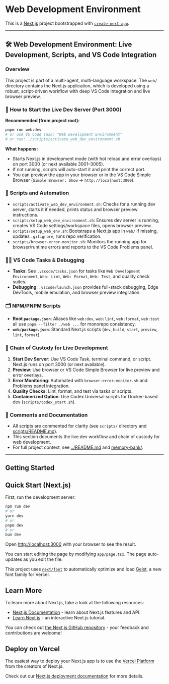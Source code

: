 # Web Development Environment

This is a [Next.js](https://nextjs.org) project bootstrapped with [`create-next-app`](https://nextjs.org/docs/app/api-reference/cli/create-next-app).

---

## 🛠️ Web Development Environment: Live Development, Scripts, and VS Code Integration

### Overview

This project is part of a multi-agent, multi-language workspace. The `web/` directory contains the Next.js application, which is developed using a robust, script-driven workflow with deep VS Code integration and live browser preview.

### 🚦 How to Start the Live Dev Server (Port 3000)

**Recommended (from project root):**

```bash
pnpm run web:dev
# or use VS Code Task: "Web Development Environment"
# or run: ./scripts/activate_web_dev_environment.sh
```

**What happens:**
- Starts Next.js in development mode (with hot reload and error overlays) on port 3000 (or next available 3001–3005).
- If not running, scripts will auto-start it and print the correct port.
- You can preview the app in your browser or in the VS Code Simple Browser (`Simple Browser: Show` → `http://localhost:3000`).

### 🧩 Scripts and Automation

- `scripts/activate_web_dev_environment.sh`: Checks for a running dev server, starts it if needed, prints status and browser preview instructions.
- `scripts/setup_web_dev_environment.sh`: Ensures dev server is running, creates VS Code settings/workspace files, opens browser preview.
- `scripts/setup_web_env.sh`: Bootstraps a Next.js app in `web/` if missing, updates `.gitignore`, runs repo verification.
- `scripts/browser-error-monitor.sh`: Monitors the running app for browser/runtime errors and reports to the VS Code Problems panel.

### 🧑‍💻 VS Code Tasks & Debugging

- **Tasks**: See `.vscode/tasks.json` for tasks like `Web Development Environment`, `Web: Lint`, `Web: Format`, `Web: Test`, and quality check suites.
- **Debugging**: `.vscode/launch.json` provides full-stack debugging, Edge DevTools, mobile emulation, and browser preview integration.

### 🗂️ NPM/PNPM Scripts

- **Root `package.json`**: Aliases like `web:dev`, `web:lint`, `web:format`, `web:test` all use `pnpm --filter ./web ...` for monorepo consistency.
- **`web/package.json`**: Standard Next.js scripts (`dev`, `build`, `start`, `preview`, `lint`, `format`).

### 🧭 Chain of Custody for Live Development

1. **Start Dev Server**: Use VS Code Task, terminal command, or script. Next.js runs on port 3000 (or next available).
2. **Preview**: Use browser or VS Code Simple Browser for live preview and error overlays.
3. **Error Monitoring**: Automated with `browser-error-monitor.sh` and Problems panel integration.
4. **Quality Checks**: Lint, format, and test via tasks or scripts.
5. **Containerized Option**: Use Codex Universal scripts for Docker-based dev (`scripts/codex_start.sh`).

### 📝 Comments and Documentation

- All scripts are commented for clarity (see `scripts/` directory and [scripts/README.md](../scripts/README.md)).
- This section documents the live dev workflow and chain of custody for web development.
- For full project context, see [../README.md](../README.md) and [memory-bank/](../memory-bank/).

---

## Getting Started


## Quick Start (Next.js)

First, run the development server:

```bash
npm run dev
# or
yarn dev
# or
pnpm dev
# or
bun dev
```

Open [http://localhost:3000](http://localhost:3000) with your browser to see the result.

You can start editing the page by modifying `app/page.tsx`. The page auto-updates as you edit the file.

This project uses [`next/font`](https://nextjs.org/docs/app/building-your-application/optimizing/fonts) to automatically optimize and load [Geist](https://vercel.com/font), a new font family for Vercel.

## Learn More

To learn more about Next.js, take a look at the following resources:

- [Next.js Documentation](https://nextjs.org/docs) - learn about Next.js features and API.
- [Learn Next.js](https://nextjs.org/learn) - an interactive Next.js tutorial.

You can check out [the Next.js GitHub repository](https://github.com/vercel/next.js) - your feedback and contributions are welcome!

## Deploy on Vercel

The easiest way to deploy your Next.js app is to use the [Vercel Platform](https://vercel.com/new?utm_medium=default-template&filter=next.js&utm_source=create-next-app&utm_campaign=create-next-app-readme) from the creators of Next.js.

Check out our [Next.js deployment documentation](https://nextjs.org/docs/app/building-your-application/deploying) for more details.
